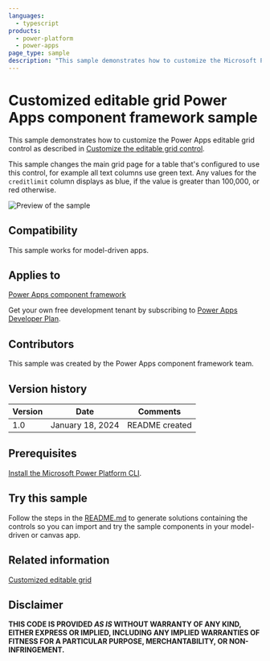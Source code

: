 ```yaml
---
languages:
  - typescript
products:
  - power-platform
  - power-apps
page_type: sample
description: "This sample demonstrates how to customize the Microsoft Power Apps editable grid control."
---
```


# Customized editable grid Power Apps component framework sample

This sample demonstrates how to customize the Power Apps editable grid control as described in [Customize the editable grid control](https://learn.microsoft.com/power-apps/developer/component-framework/customize-editable-grid-control).

This sample changes the main grid page for a table that's configured to use this control, for example all text columns use green text. Any values for the `creditlimit` column displays as blue, if the value is greater than 100,000, or red otherwise.

![Preview of the sample](https://learn.microsoft.com/power-apps/developer/component-framework/media/editable-grid-control-sample-customized-account-main-grid.png)

## Compatibility

This sample works for model-driven apps.

## Applies to

[Power Apps component framework](https://learn.microsoft.com/power-apps/developer/component-framework/overview)

Get your own free development tenant by subscribing to [Power Apps Developer Plan](https://learn.microsoft.com/power-platform/developer/plan).

## Contributors

This sample was created by the Power Apps component framework team.

## Version history

| Version | Date             | Comments       |
| ------- | ---------------- | -------------- |
| 1.0     | January 18, 2024 | README created |

## Prerequisites

[Install the Microsoft Power Platform CLI](https://learn.microsoft.com/power-platform/developer/cli/introduction).

## Try this sample

Follow the steps in the [README.md](../README.md) to generate solutions containing the controls so you can import and try the sample components in your model-driven or canvas app.

## Related information

[Customized editable grid](https://learn.microsoft.com/power-apps/developer/component-framework/sample-controls/customized-editable-grid-control)

## Disclaimer

**THIS CODE IS PROVIDED _AS IS_ WITHOUT WARRANTY OF ANY KIND, EITHER EXPRESS OR IMPLIED, INCLUDING ANY IMPLIED WARRANTIES OF FITNESS FOR A PARTICULAR PURPOSE, MERCHANTABILITY, OR NON-INFRINGEMENT.**
